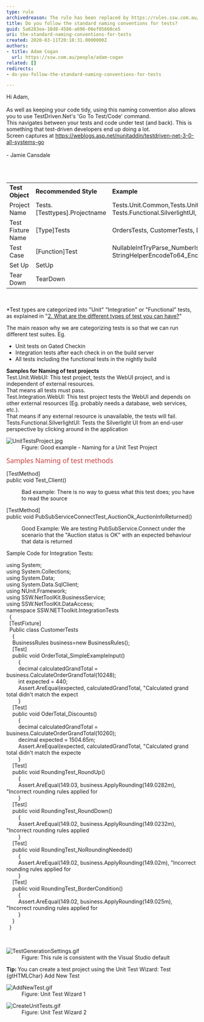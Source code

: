 ```yaml
---
type: rule
archivedreason: The rule has been replaced by https://rules.ssw.com.au/follow-naming-conventions-for-tests-and-test-projects
title: Do you follow the standard naming conventions for tests?
guid: 5a6283ea-18d8-4586-a696-06ef05660ce5
uri: the-standard-naming-conventions-for-tests
created: 2020-03-11T20:18:31.0000000Z
authors:
- title: Adam Cogan
  url: https://ssw.com.au/people/adam-cogan
related: []
redirects:
- do-you-follow-the-standard-naming-conventions-for-tests

---
```



<p class="ssw15-rteElement-Reference">Hi Adam,<br><br>As well as keeping your code tidy, using this naming convention also allows you to use TestDriven.Net's 'Go To Test/Code' command.<br>This navigates between your tests and code under test (and back). This is something that test-driven developers end up doing a lot.<br>Screen captures at <a href="https&#58;//weblogs.asp.net/nunitaddin/testdriven-net-3-0-all-systems-go">https&#58;//weblogs.asp.net/nunitaddin/testdriven-net-3-0-all-systems-go</a><br><br>- Jamie Cansdale<br></p>
<br><excerpt class='endintro'></excerpt><br>
<table cellspacing="0" width="100%" class="ssw15-rteTable-default"><tbody><tr><td class="ssw15-rteTable-default" style="width&#58;33.3333%;"> 
            <strong>Test Object</strong></td><td class="ssw15-rteTable-default" style="width&#58;33.3333%;"> 
            <strong>Recommended Style</strong></td><td class="ssw15-rteTable-default" style="width&#58;33.3333%;"> 
            <strong>Example</strong></td></tr><tr><td class="ssw15-rteTable-default">Project Name</td><td class="ssw15-rteTable-default">Tests.[Testtypes].Projectname</td><td class="ssw15-rteTable-default">Tests.Unit.Common,Tests.Unit.WebFrontend,Test.Integration.MainWCFService<br>Tests.Functional.SilverlightUI, Tests.Functional.WebUI *</td></tr><tr><td class="ssw15-rteTable-default">Test Fixture Name</td><td class="ssw15-rteTable-default">[Type]Tests</td><td class="ssw15-rteTable-default">OrdersTests, CustomerTests, DeveloperTests</td></tr><tr><td class="ssw15-rteTable-default">Test Case</td><td class="ssw15-rteTable-default">[Function]Test</td><td class="ssw15-rteTable-default">NullableIntTryParse_NumberIsValid1_Return1, StringHelperEncodeTo64_EncodeAndUnencodeString_ReturnSameString</td></tr><tr><td class="ssw15-rteTable-default">Set Up</td><td class="ssw15-rteTable-default">SetUp</td><td class="ssw15-rteTable-default">&#160;</td></tr><tr><td class="ssw15-rteTable-default">Tear Down</td><td class="ssw15-rteTable-default">TearDown</td><td class="ssw15-rteTable-default">&#160;</td></tr></tbody></table><p> 
   <br> 
</p><p>*Test types are categorized into &quot;Unit&quot; &quot;Integration&quot; or &quot;Functional&quot; tests, as explained in &quot;<a href="https&#58;//www.ssw.com.au/ssw/Standards/Rules/RulesToBetterUnitTests.aspx#TypesOfTests">2. What are the different types of test you can have?</a>&quot;</p><p>The main reason why we are categorizing tests is so that we can run different test suites. Eg.</p><ul><li>Unit tests on Gated Checkin</li><li>Integration tests after each check in on the build server</li><li>All tests including the functional tests in the nightly build</li></ul><p> 
   <strong>Samples for Naming of test projects</strong><br>Test.Unit.WebUI&#58; This test project, tests the WebUI project, and is independent of external resources.<br>That means all tests must pass.<br>Test.Integration.WebUI&#58; This test project tests the WebUI and depends on other external resources (Eg. probably needs a database, web services, etc.).<br>That means if any external resource is unavailable, the tests will fail.<br>Tests.Functional.SilverlightUI&#58; Tests the Silverlight UI from an end-user perspective by clicking around in the application</p><dl class="goodImage"><dt>
      <img src="/PublishingImages/UnitTestsProject.jpg" alt="UnitTestsProject.jpg" />
   </dt><dd>Figure&#58; Good example - Naming for a Unit Test Project</dd></dl> 
<span style="color&#58;#cc4141;font-family&#58;&quot;segoe ui&quot;, &quot;trebuchet ms&quot;, tahoma, arial, verdana, sans-serif;font-size&#58;18px;">Samples Naming of test methods​​​</span>
<p class="ssw15-rteElement-CodeArea"> [TestMethod]<br> public void Test_Client()</p><dd class="ssw15-rteElement-FigureBad">Bad example&#58; There is no way to guess what this test does; you have to read the source​​<br></dd><p class="ssw15-rteElement-CodeArea"> [TestMethod]<br> public void PubSubServiceConnectTest_AuctionOk_AuctionInfoReturned()</p><dd class="ssw15-rteElement-FigureGood">Good Example&#58; We are testing PubSubSe​rvice.Connect under the scenario that the &quot;Auction status is OK&quot; with an expected behaviour that data is returned</dd><p>Sample Code for Integration Tests&#58;</p><p class="ssw15-rteElement-CodeArea">using System;<br>using System.Collections;<br>using System.Data;<br>using System.Data.SqlClient;<br>using NUnit.Framework;<br>using SSW.NetToolKit.BusinessService;<br>using SSW.NetToolKit.DataAccess;<br>namespace SSW.NETToolkit.IntegrationTests<br>&#160;&#160;&#123;<br>&#160;&#160;[TestFixture]<br>&#160;&#160;Public class CustomerTests<br>&#160;&#160;&#160;&#160;&#123;<br>&#160;&#160;&#160;&#160;BusinessRules business=new BusinessRules(); 
   <br>&#160;&#160;&#160;&#160;[Test]<br>&#160;&#160;&#160;&#160;public void OrderTotal_SimpleExampleInput()<br>&#160;&#160;&#160;&#160;&#160;&#160;&#160;&#160;&#123;<br>&#160;&#160;&#160;&#160;&#160;&#160;&#160;&#160;decimal calculatedGrandTotal = business.CalculateOrderGrandTotal(10248);<br>&#160;&#160;&#160;&#160;&#160;&#160;&#160;&#160;int expected = 440;<br>&#160;&#160;&#160;&#160;&#160;&#160;&#160;&#160;Assert.AreEqual(expected, calculatedGrandTotal, &quot;Calculated grand total didn't match the expect<br>&#160;&#160;&#160;&#160;&#160;&#160;&#160;&#160;&#125;<br>&#160;&#160;&#160;&#160;[Test]<br>&#160;&#160;&#160;&#160;public void OderTotal_Discounts()<br>&#160;&#160;&#160;&#160;&#160;&#160;&#160;&#160;&#123;<br>&#160;&#160;&#160;&#160;&#160;&#160;&#160;&#160;decimal calculatedGrandTotal = business.CalculateOrderGrandTotal(10260);<br>&#160;&#160;&#160;&#160;&#160;&#160;&#160;&#160;decimal expected = 1504.65m;<br>&#160;&#160;&#160;&#160;&#160;&#160;&#160;&#160;Assert.AreEqual(expected, calculatedGrandTotal, &quot;Calculated grand total didn't match the expecte<br>&#160;&#160;&#160;&#160;&#160;&#160;&#160;&#160;&#125;<br>&#160;&#160;&#160;&#160;[Test]<br>&#160;&#160;&#160;&#160;public void RoundingTest_RoundUp()<br>&#160;&#160;&#160;&#160;&#160;&#160;&#160;&#160;&#123;<br>&#160;&#160;&#160;&#160;&#160;&#160;&#160;&#160;Assert.AreEqual(149.03, business.ApplyRounding(149.0282m), &quot;Incorrect rounding rules applied for<br>&#160;&#160;&#160;&#160;&#160;&#160;&#160;&#160;&#125;<br>&#160;&#160;&#160;&#160;[Test]<br>&#160;&#160;&#160;&#160;public void RoundingTest_RoundDown()<br>&#160;&#160;&#160;&#160;&#160;&#160;&#160;&#160;&#123;<br>&#160;&#160;&#160;&#160;&#160;&#160;&#160;&#160;Assert.AreEqual(149.02, business.ApplyRounding(149.0232m), &quot;Incorrect rounding rules applied 
   <br>&#160;&#160;&#160;&#160;&#160;&#160;&#160;&#160;&#125;<br>&#160;&#160;&#160;&#160;[Test]<br>&#160;&#160;&#160;&#160;public void RoundingTest_NoRoundingNeeded()<br>&#160;&#160;&#160;&#160;&#160;&#160;&#160;&#160;&#123;<br>&#160;&#160;&#160;&#160;&#160;&#160;&#160;&#160;Assert.AreEqual(149.02, business.ApplyRounding(149.02m), &quot;Incorrect rounding rules applied for 
   <br>&#160;&#160;&#160;&#160;&#160;&#160;&#160;&#160;&#125;<br>&#160;&#160;&#160;&#160;[Test]<br>&#160;&#160;&#160;&#160;public void RoundingTest_BorderCondition()<br>&#160;&#160;&#160;&#160;&#160;&#160;&#160;&#160;&#123;<br>&#160;&#160;&#160;&#160;&#160;&#160;&#160;&#160;Assert.AreEqual(149.02, business.ApplyRounding(149.025m), &quot;Incorrect rounding rules applied for<br>&#160;&#160;&#160;&#160;&#160;&#160;&#160;&#160;&#125;<br>&#160;&#160;&#160;&#160;&#125;<br>&#160;&#160;&#125;<br></p>
​
<dl class="image"><dt><img src="/PublishingImages/TestGenerationSettings.gif" alt="TestGenerationSettings.gif" /></dt><dd>Figure&#58; This rule is consistent with the Visual Studio default</dd></dl> 
   <b>Tip&#58; </b>You can create a test project using the Unit Test Wizard&#58; Test {gtHTMLChar} Add New Test<p></p><dl class="image"><dt>​​<img src="/PublishingImages/AddNewTest.gif" alt="AddNewTest.gif" /></dt><dd>Figure&#58; Unit Test Wizard 1</dd></dl><dl class="image"><dt><img src="/PublishingImages/CreateUnitTests.gif" alt="CreateUnitTests.gif" /></dt><dd>Figure&#58; Unit Test Wizard 2</dd></dl>



